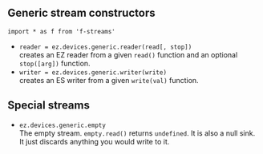 ## Generic stream constructors

`import * as f from 'f-streams'`

* `reader = ez.devices.generic.reader(read[, stop])`  
  creates an EZ reader from a given `read()` function and an optional `stop([arg])` function.
* `writer = ez.devices.generic.writer(write)`  
  creates an ES writer from a given `write(val)` function.
## Special streams

* `ez.devices.generic.empty`  
  The empty stream. `empty.read()` returns `undefined`.
  It is also a null sink. It just discards anything you would write to it.
